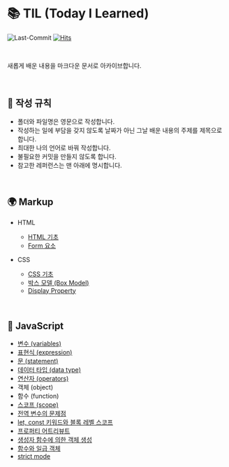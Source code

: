 # 📚 TIL (Today I Learned)
![Last-Commit](https://img.shields.io/github/last-commit/heejinna/TIL)
[![Hits](https://hits.seeyoufarm.com/api/count/incr/badge.svg?url=https%3A%2F%2Fgithub.com%2F%2Fhit-counter&count_bg=%2379C83D&title_bg=%23555555&icon=&icon_color=%23E7E7E7&title=hits&edge_flat=false)](https://hits.seeyoufarm.com)

<br>

새롭게 배운 내용을 마크다운 문서로 아카이브합니다.

<br>

## 📝 작성 규칙
- 폴더와 파일명은 영문으로 작성합니다.
- 작성하는 일에 부담을 갖지 않도록 날짜가 아닌 그날 배운 내용의 주제를 제목으로 합니다.
- 최대한 나의 언어로 바꿔 작성합니다.
- 불필요한 커밋을 만들지 않도록 합니다.
- 참고한 레퍼런스는 맨 아래에 명시합니다.

<br>

## 🌍 Markup
- HTML
  * [HTML 기초](https://github.com/heejinna/TIL/blob/main/html/HTML%20basics.md)
  * [Form 요소](https://github.com/heejinna/TIL/blob/main/html/Form%20element.md)

- CSS
  * [CSS 기초](https://github.com/heejinna/TIL/blob/main/css/CSS%20basics.md)
  * [박스 모델 (Box Model)](https://github.com/heejinna/TIL/blob/main/css/The%20box%20model.md)
  * [Display Property](https://github.com/heejinna/TIL/blob/main/css/display%20property.md)

<br>

## 🔮 JavaScript
- [변수 (variables)](https://github.com/heejinna/TIL/blob/main/JavaScript/variable.md)
- [표현식 (expression)](https://github.com/heejinna/TIL/blob/main/JavaScript/expression.md)
- [문 (statement)](https://github.com/heejinna/TIL/blob/main/JavaScript/statement.md)
- [데이터 타입 (data type)](https://github.com/heejinna/TIL/blob/main/JavaScript/data-type.md)
- [연산자 (operators)](https://github.com/heejinna/TIL/blob/main/JavaScript/operator.md)
- 객체 (object)
- 함수 (function)
- [스코프 (scope)](https://github.com/heejinna/TIL/blob/main/JavaScript/scope.md)
- [전역 변수의 문제점](https://github.com/heejinna/TIL/blob/main/JavaScript/global-variables.md)
- [let, const 키워드와 블록 레벨 스코프](https://github.com/heejinna/TIL/blob/main/JavaScript/let_const_block-level-scope.md)
- [프로퍼티 어트리뷰트](https://github.com/heejinna/TIL/blob/main/JavaScript/property-attribute.md)
- [생성자 함수에 의한 객체 생성](https://github.com/heejinna/TIL/blob/main/JavaScript/constructor.md)
- [함수와 일급 객체](https://github.com/heejinna/TIL/blob/main/JavaScript/first-class-object.md)
- [strict mode](https://github.com/heejinna/TIL/blob/main/JavaScript/strict-mode.md)
